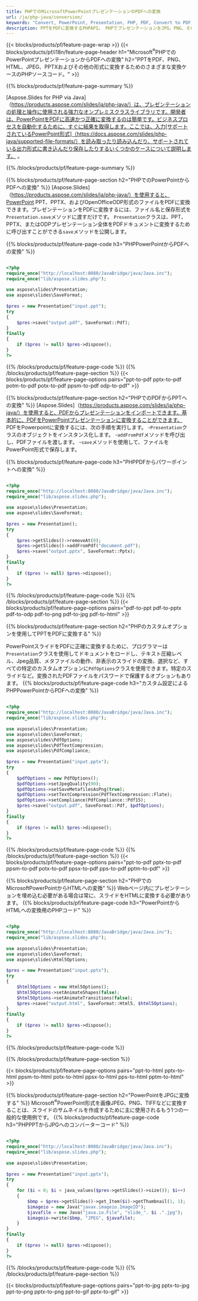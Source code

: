 ```yaml
---
title: PHPでのMicrosoftPowerPointプレゼンテーションのPDFへの変換
url: /ja/php-java/conversion/
keywords: "Convert, PowerPoint, Presentation, PHP, PDF, Convert to PDF, PPT to PDF"
description: PPTをPDFに変換するPHPAPI。 PHPでプレゼンテーションをJPG、PNG、その他の形式に変換します。
---
```


{{< blocks/products/pf/feature-page-wrap >}}
{{< blocks/products/pf/i18n/feature-page-header h1="Microsoft<sup>®</sup>PHPでのPowerPointプレゼンテーションからPDFへの変換" h2="PPTをPDF、PNG、HTML、JPEG、PPTXおよびその他の形式に変換するためのさまざまな変換ケースのPHPソースコード。" >}}

{{% blocks/products/pf/feature-page-summary %}}

[Aspose.Slides for PHP via Java]（https://products.aspose.com/slides/ja/php-java/）は、プレゼンテーションの処理と操作に使用される強力なオンプレミスクラスライブラリです。開発者は、PowerPointをPDFに高速かつ正確に変換するのは簡単です。ビジネスプロセスを自動化するために、すぐに結果を取得します。ここでは、入力[サポートされているPowerPoint形式]（https://docs.aspose.com/slides/php-java/supported-file-formats/）を読み取ったり読み込んだり、サポートされている出力形式に書き込んだり保存したりするいくつかのケースについて説明します。 。 

{{% /blocks/products/pf/feature-page-summary  %}}

{{% blocks/products/pf/feature-page-section  h2="PHPでのPowerPointからPDFへの変換" %}}
[Aspose.Slides]（https://products.aspose.com/slides/ja/php-java/）を使用すると、PowerPoint PPT、PPTX、およびOpenOfficeODP形式のファイルをPDFに変換できます。プレゼンテーションをPDFに変換するには、ファイル名と保存形式を`Presentation.save`メソッドに渡すだけです。 `Presentation`クラスは、PPT、PPTX、またはODPプレゼンテーション全体をPDFドキュメントに変換するために呼び出すことができる`save`メソッドを公開します。

{{% blocks/products/pf/feature-page-code h3="PHPPowerPointからPDFへの変換" %}}

```php

<?php
require_once("http://localhost:8080/JavaBridge/java/Java.inc");
require_once("lib/aspose.slides.php");
 
use aspose\slides\Presentation;
use aspose\slides\SaveFormat;
 
$pres = new Presentation("input.ppt");
try
{
    $pres->save("output.pdf", SaveFormat::Pdf); 
}
finally
{
    if ($pres != null) $pres->dispose();
}
?>
```
{{% /blocks/products/pf/feature-page-code  %}}
{{% /blocks/products/pf/feature-page-section %}}
{{< blocks/products/pf/feature-page-options pairs="ppt-to-pdf pptx-to-pdf potm-to-pdf potx-to-pdf ppsm-to-pdf odp-to-pdf" >}}

{{% blocks/products/pf/feature-page-section  h2="PHPでのPDFからPPTへの変換" %}}
[Aspose.Slides]（https://products.aspose.com/slides/ja/php-java/）を使用すると、PDFからプレゼンテーションをインポートできます。基本的に、PDFをPowerPointプレゼンテーションに変換することができます。 PDFをPowerpointに変換するには、次の手順を実行します。
-`Presentation`クラスのオブジェクトをインスタンス化します。
-`addFromPdf`メソッドを呼び出し、PDFファイルを渡します。
-`save`メソッドを使用して、ファイルをPowerPoint形式で保存します。

{{% blocks/products/pf/feature-page-code h3="PHPPDFからパワーポイントへの変換" %}}

```php

<?php
require_once("http://localhost:8080/JavaBridge/java/Java.inc");
require_once("lib/aspose.slides.php");
 
use aspose\slides\Presentation;
use aspose\slides\SaveFormat;
 
$pres = new Presentation();
try
{
    $pres->getSlides()->removeAt(0);
    $pres->getSlides()->addFromPdf("document.pdf");
    $pres->save("output.pptx", SaveFormat::Pptx); 
}
finally
{
    if ($pres != null) $pres->dispose();
}
?>
```
{{% /blocks/products/pf/feature-page-code  %}}
{{% /blocks/products/pf/feature-page-section %}}
{{< blocks/products/pf/feature-page-options pairs="pdf-to-ppt pdf-to-pptx pdf-to-odp pdf-to-png pdf-to-jpg pdf-to-html" >}}


{{% blocks/products/pf/feature-page-section  h2="PHPのカスタムオプションを使用してPPTをPDFに変換する" %}}

PowerPointスライドをPDFに正確に変換するために、プログラマーは `Presentation`クラスを使用してドキュメントをロードし、テキスト圧縮レベル、Jpeg品質、メタファイルの動作、非表示のスライドの変換、選択など、すべての特定のカスタムオプションに`PdfOptions`クラスを使用できます。特定のスライドなど。変換されたPDFファイルをパスワードで保護するオプションもあります。
{{% blocks/products/pf/feature-page-code h3="カスタム設定によるPHPPowerPointからPDFへの変換" %}}

```php

<?php
require_once("http://localhost:8080/JavaBridge/java/Java.inc");
require_once("lib/aspose.slides.php");
 
use aspose\slides\Presentation;
use aspose\slides\SaveFormat;
use aspose\slides\PdfOptions;
use aspose\slides\PdfTextCompression;
use aspose\slides\PdfCompliance;
 
$pres = new Presentation("input.pptx");
try
{
    $pdfOptions = new PdfOptions();
    $pdfOptions->setJpegQuality(90);
    $pdfOptions->setSaveMetafilesAsPng(true);
    $pdfOptions->setTextCompression(PdfTextCompression::Flate);
    $pdfOptions->setCompliance(PdfCompliance::Pdf15);
    $pres->save("output.pdf", SaveFormat::Pdf, $pdfOptions);
}
finally
{
    if ($pres != null) $pres->dispose();
}
?>
```
{{% /blocks/products/pf/feature-page-code  %}}
{{% /blocks/products/pf/feature-page-section %}}
{{< blocks/products/pf/feature-page-options pairs="ppt-to-pdf pptx-to-pdf ppsm-to-pdf potx-to-pdf ppsx-to-pdf pps-to-pdf pptm-to-pdf" >}}


{{% blocks/products/pf/feature-page-section  h2="PHPでのMicrosoftPowerPointからHTMLへの変換" %}}
Webページ内にプレゼンテーションを埋め込む必要がある場合は常に、スライドをHTMLに変換する必要があります。 
{{% blocks/products/pf/feature-page-code h3="PowerPointからHTMLへの変換用のPHPコード" %}}

```php

<?php
require_once("http://localhost:8080/JavaBridge/java/Java.inc");
require_once("lib/aspose.slides.php");
 
use aspose\slides\Presentation;
use aspose\slides\SaveFormat;
use aspose\slides\Html5Options;
 
$pres = new Presentation("input.pptx");
try
{
    $html5Options = new Html5Options();
    $html5Options->setAnimateShapes(false);
    $html5Options->setAnimateTransitions(false);
    $pres->save("output.html", SaveFormat::Html5, $html5Options);
}
finally
{
    if ($pres != null) $pres->dispose();
}
?>
```
{{% /blocks/products/pf/feature-page-code %}}

{{% /blocks/products/pf/feature-page-section %}}

{{< blocks/products/pf/feature-page-options pairs="ppt-to-html pptx-to-html ppsm-to-html potx-to-html ppsx-to-html pps-to-html pptm-to-html" >}}

{{% blocks/products/pf/feature-page-section  h2="PowerPointをJPGに変換する" %}}
Microsoft<sup>®</sup>PowerPoint形式を画像JPEG、PNG、TIFFなどに変換することは、スライドのサムネイルを作成するために主に使用されるもう1つの一般的な使用例です。 
{{% blocks/products/pf/feature-page-code h3="PHPPPTからJPGへのコンバーターコード" %}}
```php

<?php
require_once("http://localhost:8080/JavaBridge/java/Java.inc");
require_once("lib/aspose.slides.php");
 
use aspose\slides\Presentation;
 
$pres = new Presentation("input.pptx");
try
{
    for ($i = 0; $i < java_values($pres->getSlides()->size()); $i++)
    {
        $bmp = $pres->getSlides()->get_Item($i)->getThumbnail(1, 1);
        $imageio = new Java("javax.imageio.ImageIO");
        $javafile = new Java("java.io.File", "slide_". $i .".jpg");
        $imageio->write($bmp, "JPEG", $javafile);
    }
}
finally
{
    if ($pres != null) $pres->dispose();
}
?>  
```
{{% /blocks/products/pf/feature-page-code %}}
{{% /blocks/products/pf/feature-page-section %}}

{{< blocks/products/pf/feature-page-options pairs="ppt-to-jpg pptx-to-jpg ppt-to-png pptx-to-png ppt-to-gif pptx-to-gif" >}}
